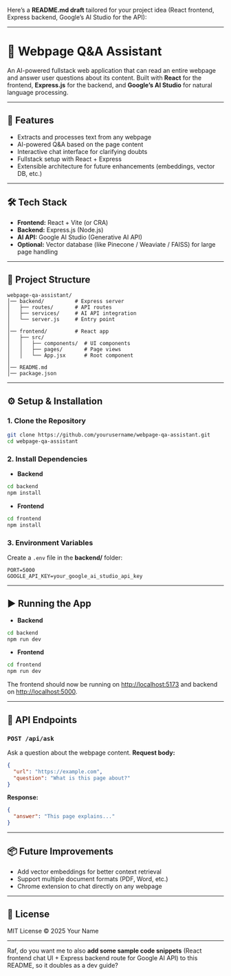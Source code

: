Here’s a **README.md draft** tailored for your project idea (React frontend, Express backend, Google’s AI Studio for the API):

---

# 📖 Webpage Q\&A Assistant

An AI-powered fullstack web application that can read an entire webpage and answer user questions about its content. Built with **React** for the frontend, **Express.js** for the backend, and **Google’s AI Studio** for natural language processing.

---

## 🚀 Features

* Extracts and processes text from any webpage
* AI-powered Q\&A based on the page content
* Interactive chat interface for clarifying doubts
* Fullstack setup with React + Express
* Extensible architecture for future enhancements (embeddings, vector DB, etc.)

---

## 🛠️ Tech Stack

* **Frontend:** React + Vite (or CRA)
* **Backend:** Express.js (Node.js)
* **AI API:** Google AI Studio (Generative AI API)
* **Optional:** Vector database (like Pinecone / Weaviate / FAISS) for large page handling

---

## 📂 Project Structure

```
webpage-qa-assistant/
│── backend/          # Express server
│   ├── routes/       # API routes
│   ├── services/     # AI API integration
│   └── server.js     # Entry point
│
│── frontend/         # React app
│   ├── src/
│   │   ├── components/  # UI components
│   │   ├── pages/       # Page views
│   │   └── App.jsx      # Root component
│
│── README.md
│── package.json
```

---

## ⚙️ Setup & Installation

### 1. Clone the Repository

```bash
git clone https://github.com/yourusername/webpage-qa-assistant.git
cd webpage-qa-assistant
```

### 2. Install Dependencies

* **Backend**

```bash
cd backend
npm install
```

* **Frontend**

```bash
cd frontend
npm install
```

### 3. Environment Variables

Create a `.env` file in the **backend/** folder:

```env
PORT=5000
GOOGLE_API_KEY=your_google_ai_studio_api_key
```

---

## ▶️ Running the App

* **Backend**

```bash
cd backend
npm run dev
```

* **Frontend**

```bash
cd frontend
npm run dev
```

The frontend should now be running on [http://localhost:5173](http://localhost:5173) and backend on [http://localhost:5000](http://localhost:5000).

---

## 🔌 API Endpoints

### `POST /api/ask`

Ask a question about the webpage content.
**Request body:**

```json
{
  "url": "https://example.com",
  "question": "What is this page about?"
}
```

**Response:**

```json
{
  "answer": "This page explains..."
}
```

---

## 📦 Future Improvements

* Add vector embeddings for better context retrieval
* Support multiple document formats (PDF, Word, etc.)
* Chrome extension to chat directly on any webpage

---

## 📜 License

MIT License © 2025 Your Name

---

Raf, do you want me to also **add some sample code snippets** (React frontend chat UI + Express backend route for Google AI API) to this README, so it doubles as a dev guide?
